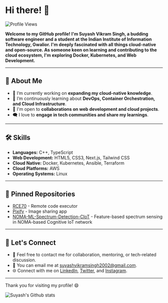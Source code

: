 # Hi there! 👋

![Profile Views](https://komarev.com/ghpvc/?username=suyashvsingh&label=PROFILE+VIEWS)

**Welcome to my GitHub profile! I'm Suyash Vikram Singh, a budding software engineer and a student at the Indian Institute of Information Technology, Gwalior. I'm deeply fascinated with all things cloud-native and open-source. As someone keen on learning and contributing to the cloud ecosystem, I'm exploring Docker, Kubernetes, and Web Development.**

---

## 🚀 About Me

- 🔭 I’m currently working on **expanding my cloud-native knowledge**.
- 🌱 I’m continuously learning about **DevOps, Container Orchestration, and Cloud Infrastructure**.
- 🤝 I'm open to **collaborations on web development and cloud projects**.
- 🗨️ I love to **engage in tech communities and share my learnings**.

---

## 🛠️ Skills

- **Languages:** C++, TypeScript
- **Web Development:** HTML5, CSS3, Next.js, Tailwind CSS
- **Cloud Native:** Docker, Kubernetes, Ansible, Terraform
- **Cloud Platforms:** AWS
- **Operating Systems:** Linux

---

## 📌 Pinned Repositories

- [RCE70](https://github.com/suyashvsingh/rce70-next) - Remote code executor
- [Pixify](https://github.com/suyashvsingh/Pixify) - Image sharing app
- [NOMA-ML-Spectrum-Detection-CIoT](https://github.com/suyashvsingh/NOMA-ML-Spectrum-Detection-CIoT) - Feature-based spectrum sensing in NOMA-based Cognitive IoT network

---

## 📣 Let's Connect

- 💬 Feel free to contact me for collaboration, mentoring, or tech-related discussion.
- 📧 You can email me at suyashvikramsingh2002@gmail.com.
- 🌐 Connect with me on [LinkedIn](https://www.linkedin.com/in/suyashvsingh/), [Twitter](https://twitter.com/suyashvsingh/), and [Instagram](https://www.instagram.com/suyashvsingh/).

---

Thank you for visiting my profile! 😄

![Suyash's Github stats](https://github-readme-stats.vercel.app/api?username=suyashvsingh&show_icons=true&hide_border=true)
